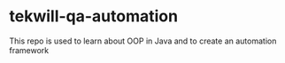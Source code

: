 # tekwill-qa-automation
This repo is used to learn about OOP in Java and to create an automation framework 

